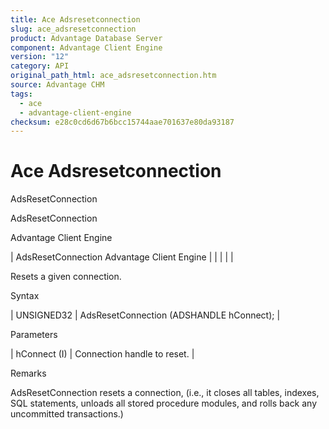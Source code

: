 ```yaml
---
title: Ace Adsresetconnection
slug: ace_adsresetconnection
product: Advantage Database Server
component: Advantage Client Engine
version: "12"
category: API
original_path_html: ace_adsresetconnection.htm
source: Advantage CHM
tags:
  - ace
  - advantage-client-engine
checksum: e28c0cd6d67b6bcc15744aae701637e80da93187
---
```


# Ace Adsresetconnection

AdsResetConnection

AdsResetConnection

Advantage Client Engine

| AdsResetConnection  Advantage Client Engine |  |  |  |  |

Resets a given connection.

Syntax

| UNSIGNED32 | AdsResetConnection (ADSHANDLE hConnect); |

Parameters

| hConnect (I) | Connection handle to reset. |

Remarks

AdsResetConnection resets a connection, (i.e., it closes all tables, indexes, SQL statements, unloads all stored procedure modules, and rolls back any uncommitted transactions.)
